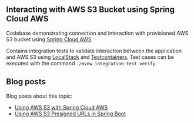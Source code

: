 ## Interacting with AWS S3 Bucket using Spring Cloud AWS

Codebase demonstrating connection and interaction with provisioned AWS S3 bucket using [Spring Cloud AWS](https://spring.io/projects/spring-cloud-aws). 

Contains integration tests to validate interaction between the application and AWS S3 using [LocalStack](https://github.com/localstack/localstack) and [Testcontainers](https://github.com/testcontainers/testcontainers-java). Test cases can be executed with the command `./mvnw integration-test verify`.

## Blog posts

Blog posts about this topic:

* [Using AWS S3 with Spring Cloud AWS](https://reflectoring.io/spring-cloud-aws-s3/)
* [Using AWS S3 Presigned URLs in Spring Boot](https://reflectoring.io/aws-s3-presigned-url-spring-boot/)
